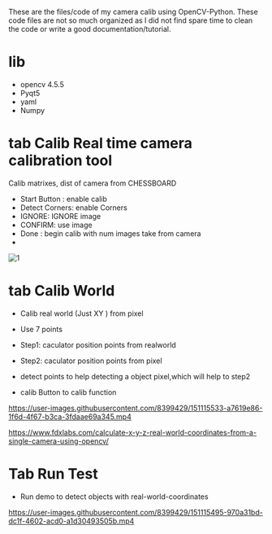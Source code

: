 These are the files/code of my camera calib using OpenCV-Python. These code files are not so much organized as I did not find spare time to clean the code or write a good documentation/tutorial.

# lib

- opencv 4.5.5
- Pyqt5
- yaml
- Numpy

# tab Calib Real time camera calibration tool

Calib matrixes, dist of camera from CHESSBOARD

- Start Button : enable calib
- Detect Corners: enable Corners
- IGNORE: IGNORE image
- CONFIRM: use image 
- Done : begin calib with num images take from camera
- 

![1](https://user-images.githubusercontent.com/8399429/151115641-098ccaf0-71aa-48af-b2de-05516ff4b569.png)

# tab Calib World 

- Calib real world (Just XY ) from  pixel
- Use 7 points
- Step1: caculator position points from realworld 
- Step2: caculator position points from pixel

- detect points to help detecting a object pixel,which will help to step2
- calib Button to calib function


https://user-images.githubusercontent.com/8399429/151115533-a7619e86-1f6d-4f67-b3ca-3fdaae69a345.mp4



https://www.fdxlabs.com/calculate-x-y-z-real-world-coordinates-from-a-single-camera-using-opencv/

 
# Tab  Run Test

- Run demo to detect objects with real-world-coordinates

https://user-images.githubusercontent.com/8399429/151115495-970a31bd-dc1f-4602-acd0-a1d30493505b.mp4
